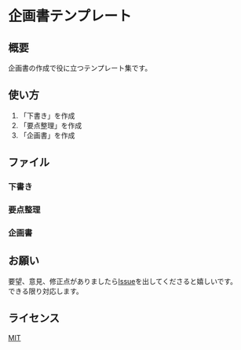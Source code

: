 # 企画書テンプレート

## 概要

企画書の作成で役に立つテンプレート集です。

## 使い方

1. 「下書き」を作成
2. 「要点整理」を作成
3. 「企画書」を作成

## ファイル

### 下書き

### 要点整理

### 企画書

## お願い

要望、意見、修正点がありましたら[Issue](https://github.com/yataro-fujinaga/presentation-template/issues)を出してくださると嬉しいです。  
できる限り対応します。

## ライセンス

[MIT](https://opensource.org/licenses/MIT)
